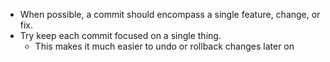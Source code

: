 - When possible, a commit should encompass a single feature, change, or fix.
- Try keep each commit focused on a single thing.
	- This makes it much easier to undo or rollback changes later on